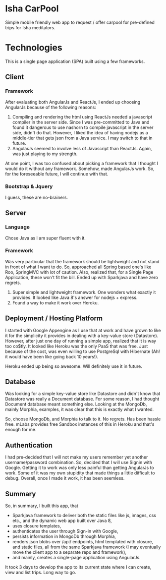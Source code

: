 # Isha CarPool
Simple mobile friendly web app to request / offer carpool for pre-defined trips for Isha meditators.

# Technologies
This is a single page application (SPA) built using a few frameworks.

## Client

### Framework
After evaluating both AngularJs and ReactJs, I ended up choosing AngularJs because of the following reasons:

1. Compiling and rendering the html using ReactJs needed a javascript compiler in the server side. Since I was pre-committed to Java and found it dangerous to use nashorn to compile javascript in the server side, didn't do that. However, I liked the idea of having nodejs as a middle-tier that gets json from a Java service. I may switch to that in future.
1. AngularJs seemed to involve less of Javascript than ReactJs. Again, was just playing to my strength.

At one point, I was too confused about picking a framework that I thought I would do it without any framework. Somehow, made AngularJs work. So, for the foreseeable future, I will continue with that.

### Bootstrap &amp; Jquery
I guess, these are no-brainers.

## Server
### Language
Chose Java as I am super fluent with it.

### Framework
Was very particular that the framework should be lightweight and not stand in front of what I want to do. So, approached all Spring based one's like Roo, SpringMVC with lot of caution. Also, realized that, for a Single Page Application, these won't fit the bill. Ended up with Sparkjava and have zero regrets.

1. Super simple and lightweight framework. One wonders what exactly it provides. It looked like Java 8's  answer for nodejs + express.
1. Found a way to make it work over Heroku.

## Deployment / Hosting Platform
I started with Google Appengine as I use that at work and have grown to like it for the simplicity it provides in dealing with a key-value store (Datastore). However, after just one day of running a simple app, realized that it is way too co$tly. It looked like Heroku was the only PaaS that was free. Just because of the cost, was even willing to use PostgreSql with Hibernate (Ah! it would have been like going back 10 years!).

Heroku ended up being so awesome. Will definitely use it in future.

## Database
Was looking for a simple key-value store like Datastore and didn't know that Datastore was really a Document database. For some reason, I had thought Document database meant something else. Looking at the MongoDb, mainly Morphia, examples, it was clear that this is exactly what I wanted.

So, choose MongoDb, and Morphia to talk to it. No regrets. Has been hassle free. mLabs provides free Sandbox instances of this in Heroku and that's enough for me.

## Authentication
I had pre-decided that I will not make my users remember yet another username/password combination. So, decided that I will use Signin with Google. Getting it to work was only less painful than getting AngularJs to work. Some of it was my own stupidity that made things a little difficult to debug. Overall, once I made it work, it has been seemless.

## Summary
So, in summary, I built this app, that
* Sparkjava framework to deliver both the static files like js, images, css etc., and the dynamic web app built over Java 8,
* uses closure templates,
* authenticates the user through Sign-in with Google,
* persists information in MongoDb through Morphia,
* renders json blobs over /api/ endpoints, html templated with closure, and static files, all from the same Sparkjava framework (I may eventually move the client app to a separate repo and framework),
* and mainly, creates a single-page application using AngularJs.

It took 3 days to develop the app to its current state where I can create, view and list trips. Long way to go.
